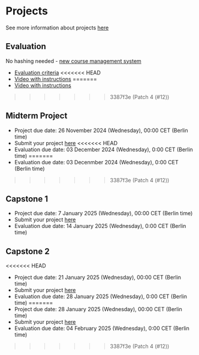 # Projects

See more information about projects [here](../../projects/)

## Evaluation

No hashing needed - [new course management system](https://courses.datatalks.club/ml-zoomcamp-2024/)

* [Evaluation criteria](https://docs.google.com/spreadsheets/d/e/2PACX-1vQCwqAtkjl07MTW-SxWUK9GUvMQ3Pv_fF8UadcuIYLgHa0PlNu9BRWtfLgivI8xSCncQs82HDwGXSm3/pubhtml)
<<<<<<< HEAD
* [Video with instructions](https://www.loom.com/share/4f5c155c550e48ddb54b71ba76516b04)
=======
* [Video with instructions](https://www.youtube.com/watch?v=jQ4KVYmatBU&t=1m31s)
>>>>>>> 3387f3e (Patch 4 (#12))


## Midterm Project

- Project due date: 26 November 2024 (Wednesday), 00:00 CET (Berlin time)
- Submit your project [here](https://courses.datatalks.club/ml-zoomcamp-2024/project/midterm)
<<<<<<< HEAD
- Evaluation due date: 03 December 2024 (Wednesday), 0:00 CET (Berlin time)
=======
- Evaluation due date: 03 Decenmber 2024 (Wednesday), 0:00 CET (Berlin time)
>>>>>>> 3387f3e (Patch 4 (#12))
<!-- - Evaluation assignments: link ("midterm" tab)
- Submit your evaluation here: link ("midterm" tab)
- Feedback: link ("midterm" tab) -->

## Capstone 1

- Project due date: 7 January 2025 (Wednesday), 00:00 CET (Berlin time)
- Submit your project [here](https://courses.datatalks.club/ml-zoomcamp-2024/project/capstone_1)
- Evaluation due date: 14 January 2025 (Wednesday), 0:00 CET (Berlin time)
<!-- - Evaluation assignments: link ("capstone_1" tab)
- Submit your evaluation here: link ("capstone_1" tab)
- Feedback: link ("capstone_1" tab) -->

## Capstone 2

<<<<<<< HEAD
- Project due date: 21 January 2025 (Wednesday), 00:00 CET (Berlin time)
- Submit your project [here](https://courses.datatalks.club/ml-zoomcamp-2024/project/capstone_2)
- Evaluation due date: 28 January 2025 (Wednesday), 0:00 CET (Berlin time)
=======
- Project due date: 28 January 2025 (Wednesday), 00:00 CET (Berlin time)
- Submit your project [here](https://courses.datatalks.club/ml-zoomcamp-2024/project/capstone_2)
- Evaluation due date: 04 February 2025 (Wednesday), 0:00 CET (Berlin time)
>>>>>>> 3387f3e (Patch 4 (#12))
<!-- - Evaluation assignments: link ("capstone_2" tab)
- Submit your evaluation here: link ("capstone_2" tab)
- Feedback: link ("capstone_2" tab) -->
